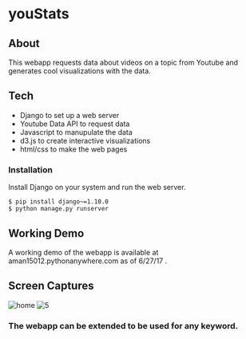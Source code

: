 # youStats

## About
This webapp requests data about videos on a topic from Youtube and generates cool visualizations with the data.

## Tech
  - Django to set up a web server
  - Youtube Data API to request data
  - Javascript to manupulate the data
  - d3.js to create interactive visualizations
  - html/css to make the web pages

### Installation

Install Django on your system and run the web server.

```
$ pip install django~=1.10.0
$ python manage.py runserver
```
## Working Demo
A working demo of the webapp is available at aman15012.pythonanywhere.com as of 6/27/17 . 

## Screen Captures
![home](https://github.com/aman15012/youStats/blob/master/img/home.png)
![5](https://github.com/aman15012/seeQuora/blob/master/img/5r.png)

### The webapp can be extended to be used for any keyword.
